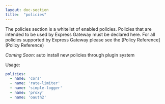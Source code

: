 ```yaml
---
layout: doc-section
title:  "policies"
---
```

The policies section is a whitelist of enabled policies. Policies that are intended to be used by Express Gateway must be declared here. For all policies supported by Express Gateway please see the [Policy Reference](Policy Reference)

*Coming Soon*: auto install new policies through plugin system


Usage:
```yaml
policies:
  - name: 'cors'
  - name: 'rate-limiter'
  - name: 'simple-logger'
  - name: 'proxy'
  - name: 'oauth2'
```
